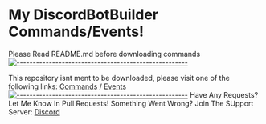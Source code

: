 # My DiscordBotBuilder Commands/Events!
Please Read README.md before downloading commands
[![-----------------------------------------------------](https://raw.githubusercontent.com/andreasbm/readme/master/assets/lines/aqua.png)](#Important)

This repository isnt ment to be downloaded, please visit one of the following links: [Commands](https://minhaskamal.github.io/DownGit/#/home?url=https://github.com/Supernova3339/mydbbcommands/tree/main/commands) / [Events](https://minhaskamal.github.io/DownGit/#/home?url=https://github.com/Supernova3339/mydbbcommands/tree/main/events)
[![-----------------------------------------------------](https://raw.githubusercontent.com/andreasbm/readme/master/assets/lines/aqua.png)](#Important)
Have Any Requests? Let Me Know In Pull Requests! 
Something Went Wrong? Join The SUpport Server: [Discord](https://discord.gg/CWST75nZdX)
